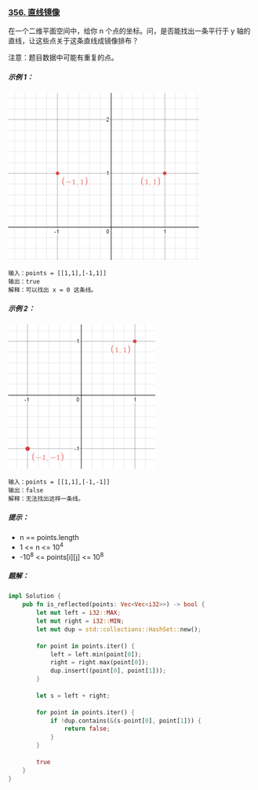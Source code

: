 ### [356. 直线镜像](https://leetcode.cn/problems/line-reflection/)
在一个二维平面空间中，给你 n 个点的坐标。问，是否能找出一条平行于 y 轴的直线，让这些点关于这条直线成镜像排布？

注意：题目数据中可能有重复的点。



##### 示例 1：
![img.png](img.png)
```
输入：points = [[1,1],[-1,1]]
输出：true
解释：可以找出 x = 0 这条线。
```

##### 示例 2：
![img_1.png](img_1.png)
```
输入：points = [[1,1],[-1,-1]]
输出：false
解释：无法找出这样一条线。
```

##### 提示：
- n == points.length
- 1 <= n <= 10<sup>4</sup>
- -10<sup>8</sup> <= points[i][j] <= 10<sup>8</sup>

##### 题解：
```rust
impl Solution {
    pub fn is_reflected(points: Vec<Vec<i32>>) -> bool {
        let mut left = i32::MAX;
        let mut right = i32::MIN;
        let mut dup = std::collections::HashSet::new();

        for point in points.iter() {
            left = left.min(point[0]);
            right = right.max(point[0]);
            dup.insert((point[0], point[1]));
        }

        let s = left + right;

        for point in points.iter() {
            if !dup.contains(&(s-point[0], point[1])) {
                return false;
            }
        }

        true
    }
}
```

